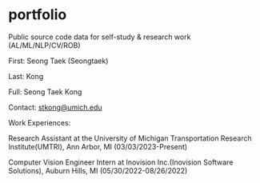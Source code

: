 # portfolio
Public source code data for self-study & research work (AL/ML/NLP/CV/ROB)

First: Seong Taek (Seongtaek)

Last: Kong

Full: Seong Taek Kong

Contact: stkong@umich.edu

Work Experiences:

Research Assistant at the University of Michigan Transportation Research Institute(UMTRI), Ann Arbor, MI (03/03/2023-Present)

Computer Vision Engineer Intern at Inovision Inc.(Inovision Software Solutions), Auburn Hills, MI (05/30/2022-08/26/2022) 




